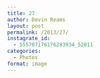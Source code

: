```yaml
---
title: 27
author: Devin Reams
layout: post
permalink: /2013/27/
instagrate_id:
  - 555707176176283934_52011
categories:
  - Photos
format: image
---
```

<!-- This post is created by Instagrate to WordPress, a WordPress Plugin by polevaultweb.com - http://www.polevaultweb.com/plugins/instagrate-to-wordpress/ -->
